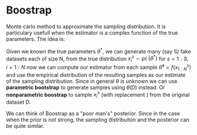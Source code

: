 # Boostrap
Monte carlo method to approximate the sampling distribution. It is particulary usefull when the estimator is a complex function of the true parameters. The idea is:

Given we known the true parameters $\theta^*$, we can generate many (say S) fake datasets each of size N, from the true distribution $x_i^s \sim p(\cdot| \theta^*)$ for $s = 1: S, i=1:N$ now we can compute our estimator from each sample $\hat{\theta}^s = f(x_{1:N}^s)$ and use the empirical distribution of the resulting samples as our estimate of the sampling distribution. Since in general $\theta$ is unknown we can use **parametric bootstrap** to generate samples using $\hat{\theta}(D)$ instead. Or **nonparametric boostrap** to sample $x_i^s$ (with replacement ) from the original dataset D.

We can think of Boostrap as a "poor man's" posterior. Since in the case when the prior is not strong, the sampling distribuiton and the posterior can be quite similar. 